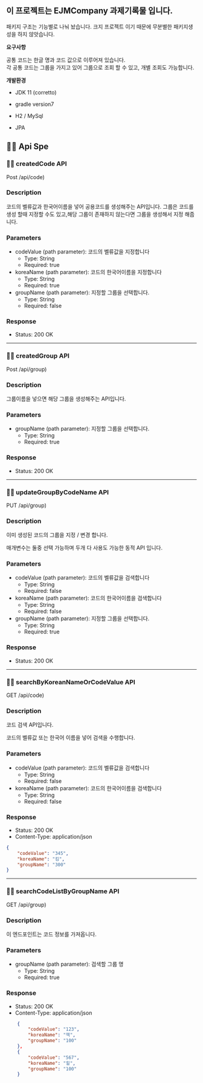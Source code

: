 ## 이 프로젝트는 EJMCompany 과제기록물 입니다.
패키지 구조는 기능별로 나눠 놨습니다.
크지 프로젝트 이기 때문에 무분별한 패키지생성을 하지 않앗습니다.

**요구사항**

공통 코드는 한글 명과 코드 값으로 이루어져 있습니다.<br>
각 공통 코드는 그룹을 가지고 있어 그룹으로 조회 할 수 있고, 개별 조회도 가능합니다.

**개발환경**
- JDK 11 (corretto)

- gradle version7

- H2 / MySql

- JPA

## 🙋‍♀️ Api Spe

### 🙋‍♀️ createdCode API
Post /api/code)
### Description
코드의 벨류값과 한국어이름을 넣어 공용코드를 생성해주는 API입니다.
그룹은 코드를 생성 할때 지정할 수도 있고,해당 그룹이 존재하지 않는다면 그룹을 생성해서 지정 해줍니다.

### Parameters
- codeValue (path parameter): 코드의 벨류값을 지정합니다
  - Type: String
  - Required: true
- koreaName (path parameter): 코드의 한국어이름을 지정합니다
  - Type: String
  - Required: true
- groupName (path parameter): 지정할 그룹을 선택합니다.
  - Type: String
  - Required: false

### Response
- Status: 200 OK
---
### 🙋‍♀️ createdGroup API
Post /api/group)
### Description
그룹이름을 넣으면 해당 그룹을 생성해주는 API입니다.

### Parameters
- groupName (path parameter): 지정할 그룹을 선택합니다.
  - Type: String
  - Required: true

### Response
- Status: 200 OK
---
### 🙋‍♀️ updateGroupByCodeName API
PUT /api/group)
### Description
 이미 생성된 코드의 그룹을 지정 / 변경 합니다.

 매개변수는 둘중 선택 가능하며 두개 다 사용도 가능한 동적 API 입니다.

### Parameters
- codeValue (path parameter): 코드의 벨류값을 검색합니다
  - Type: String
  - Required: false
- koreaName (path parameter): 코드의 한국어이름을 검색합니다
  - Type: String
  - Required: false
- groupName (path parameter): 지정할 그룹을 선택합니다.
  - Type: String
  - Required: true

### Response
- Status: 200 OK
---
### 🙋‍♀️ searchByKoreanNameOrCodeValue API
GET /api/code)
### Description
코드 검색 API입니다.

코드의 벨류값 또는 한국어 이름을 넣어 검색을 수행합니다.

### Parameters
- codeValue (path parameter): 코드의 벨류값을 검색합니다
  - Type: String
  - Required: false
- koreaName (path parameter): 코드의 한국어이름을 검색합니다
  - Type: String
  - Required: false

### Response
- Status: 200 OK
- Content-Type: application/json

```json
{
    "codeValue": "345",
    "koreaName": "킴",
    "groupName": "300"
}
```
---

### 🙋‍♀️ searchCodeListByGroupName API
GET /api/group)
### Description
이 엔드포인트는 코드 정보를 가져옵니다.

### Parameters
- groupName (path parameter): 검색할 그룹 명
  - Type: String
  - Required: true

### Response
- Status: 200 OK
- Content-Type: application/json

```json
    {
        "codeValue": "123",
        "koreaName": "잭",
        "groupName": "100"
    },
    {
        "codeValue": "567",
        "koreaName": "힐",
        "groupName": "100"
    }
```
